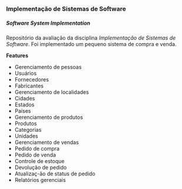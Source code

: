 ### Implementação de Sistemas de Software
##### Software System Implementation

Repositório da avaliação da disciplina *Implementação de Sistemas de Software*. Foi implementado um pequeno sistema de compra e venda.

**Features**

- Gerenciamento de pessoas
 - Usuários
 - Fornecedores
 - Fabricantes
- Gerenciamento de localidades
 - Cidades
 - Estados
 - Países
- Gerenciamento de produtos
 - Produtos
 - Categorias
 - Unidades
- Gerenciamento de vendas
 - Pedido de compra
 - Pedido de venda
 - Controle de estoque
 - Devolução de pedido
 - Atualizaç-ão de status de pedido
- Relatórios gerenciais
